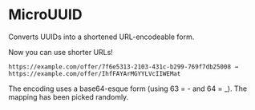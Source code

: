 # MicroUUID
Converts UUIDs into a shortened URL-encodeable form. 

Now you can use shorter URLs!
```
https://example.com/offer/7f6e5313-2103-431c-b299-769f7db25008 → https://example.com/offer/IhfFAYArMGYYLVcIIWEMat
```

The encoding uses a base64-esque form (using 63 = - and 64 = _). The mapping has been picked randomly.
